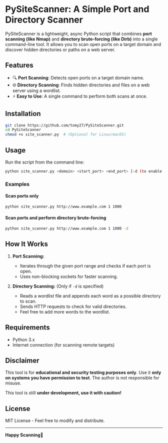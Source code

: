 # PySiteScanner: A Simple Port and Directory Scanner

PySiteScanner is a lightweight, async Python script that combines **port scanning (like Nmap)** and **directory brute-forcing (like Dirb)** into a single command-line tool. It allows you to scan open ports on a target domain and discover hidden directories or paths on a web server.

## Features

- 🔍 **Port Scanning**: Detects open ports on a target domain name.
- 🌐 **Directory Scanning**: Finds hidden directories and files on a web server using a wordlist.
- ⚡ **Easy to Use**: A single command to perform both scans at once.

## Installation

```bash
git clone https://github.com/tomy27/PySiteScanner.git
cd PySiteScanner
chmod +x site_scanner.py  # (Optional for Linux/macOS)
```

## Usage

Run the script from the command line:

```bash
python site_scanner.py <domain> <start_port> <end_port> [-d (to enable directory scan, optional)]
```

### Examples

#### Scan ports only

```bash
python site_scanner.py http://www.example.com 1 1000
```

#### Scan ports and perform directory brute-forcing

```bash
python site_scanner.py http://www.example.com 1 1000 -d
```

## How It Works

1. **Port Scanning:**

   - Iterates through the given port range and checks if each port is open.
   - Uses non-blocking sockets for faster scanning.

2. **Directory Scanning:** (Only if `-d` is specified)

   - Reads a wordlist file and appends each word as a possible directory to scan.
   - Sends HTTP requests to check for valid directories.
   - Feel free to add more words to the wordlist.

## Requirements

- Python 3.x
- Internet connection (for scanning remote targets)

## Disclaimer

This tool is for **educational and security testing purposes only**. Use it **only on systems you have permission to test**. The author is not responsible for misuse.

This tool is still **under development, use it with caution!**

## License

MIT License - Feel free to modify and distribute.

---

**Happy Scanning**🚀 
